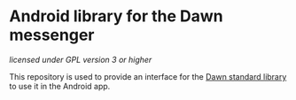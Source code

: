 # Android library for the Dawn messenger

*licensed under GPL version 3 or higher*

This repository is used to provide an interface for the [Dawn standard library](https://github.com/c0d3-rev0lut10n/dawn-stdlib) to use it in the Android app.
